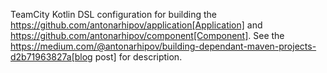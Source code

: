 TeamCity Kotlin DSL configuration for building the https://github.com/antonarhipov/application[Application] and https://github.com/antonarhipov/component[Component]. See the https://medium.com/@antonarhipov/building-dependant-maven-projects-d2b71963827a[blog post] for description.

